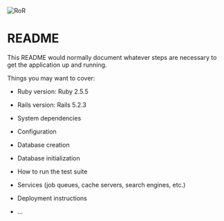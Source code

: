 ![RoR](https://i.imgur.com/r593GAO.jpg)
# README

This README would normally document whatever steps are necessary to get the
application up and running.

Things you may want to cover:

* Ruby version: Ruby 2.5.5

* Rails version: Rails 5.2.3

* System dependencies

* Configuration

* Database creation

* Database initialization

* How to run the test suite

* Services (job queues, cache servers, search engines, etc.)

* Deployment instructions

* ...
